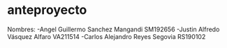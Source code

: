 # anteproyecto
   Nombres:
-Angel Guillermo Sanchez Mangandi SM192656
-Justin Alfredo Vásquez Alfaro VA211514
-Carlos Alejandro Reyes Segovia RS190102
